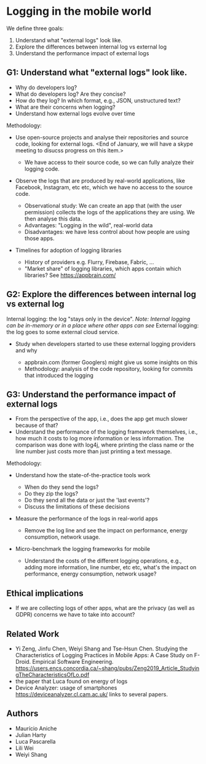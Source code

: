 # Logging in the mobile world

We define three goals:

1. Understand what "external logs" look like.
1. Explore the differences between internal log vs external log
1. Understand the performance impact of external logs

## G1: Understand what "external logs" look like.

* Why do developers log?
* What do developers log? Are they concise?
* How do they log? In which format, e.g., JSON, unstructured text?
* What are their concerns when logging?
* Understand how external logs evolve over time

Methodology:

* Use open-source projects and analyse their repositories and source code, looking for external logs. <End of January, we will have a skype meeting to disucss progress on this item.>
	* We have access to their source code, so we can fully analyze their logging code.

* Observe the logs that are produced by real-world applications, like Facebook, Instagram, etc etc, which we have no access to the source code.
	* Observational study: We can create an app that (with the user permission) collects the logs of the applications they are using. We then analyse this data.
	* Advantages: "Logging in the wild", real-world data
	* Disadvantages: we have less control about how people are using those apps.

* Timelines for adoption of logging libraries
	* History of providers e.g. Flurry, Firebase, Fabric, ...
	* "Market share" of logging libraries, which apps contain which libraries? See https://appbrain.com/ 

## G2: Explore the differences between internal log vs external log

Internal logging: the log "stays only in the device". _Note: Internal logging can be in-memory or in a place where other apps can see_
External logging: the log goes to some external cloud service.

* Study when developers started to use these external logging providers and why

	* appbrain.com (former Googlers) might give us some insights on this
	* Methodology: analysis of the code repository, looking for commits that introduced the logging


## G3: Understand the performance impact of external logs

* From the perspective of the app, i.e., does the app get much slower because of that?
* Understand the performance of the logging framework themselves, i.e., how much it costs to log more information or less information. The comparison was done with log4j, where printing the class name or the line number just costs more than just printing a text message.

Methodology:

* Understand how the state-of-the-practice tools work
	* When do they send the logs?
	* Do they zip the logs?
	* Do they send all the data or just the 'last events'?
	* Discuss the limitations of these decisions

* Measure the performance of the logs in real-world apps
	* Remove the log line and see the impact on performance, energy consumption, network usage.

* Micro-benchmark the logging frameworks for mobile
	* Understand the costs of the different logging operations, e.g., adding more information, line number, etc etc, what's the impact on performance, energy consumption, network usage?



## Ethical implications

* If we are collecting logs of other apps, what are the privacy (as well as GDPR) concerns we have to take into account?

## Related Work

* Yi Zeng, Jinfu Chen, Weiyi Shang and Tse-Hsun Chen. Studying the Characteristics of Logging Practices in Mobile Apps: A Case Study on F-Droid. Empirical Software Engineering. 
https://users.encs.concordia.ca/~shang/pubs/Zeng2019_Article_StudyingTheCharacteristicsOfLo.pdf
* the paper that Luca found on energy of logs
* Device Analyzer: usage of smartphones https://deviceanalyzer.cl.cam.ac.uk/ links to several papers.

## Authors

* Maurício Aniche
* Julian Harty
* Luca Pascarella
* Lili Wei
* Weiyi Shang

